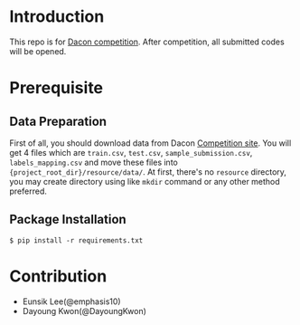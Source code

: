 # Introduction
This repo is for [Dacon competition](https://dacon.io/competitions/official/235744/overview/description). After competition, all submitted codes will be opened.

# Prerequisite

## Data Preparation
First of all, you should download data from Dacon [Competition site](https://dacon.io/competitions/official/235744/data). You will get 4 files which are `train.csv`, `test.csv`, `sample_submission.csv`, `labels_mapping.csv` and move these files into `{project_root_dir}/resource/data/`. At first, there's no `resource` directory, you may create directory using like `mkdir` command or any other method preferred.

## Package Installation
```shell
$ pip install -r requirements.txt
```

# Contribution
- Eunsik Lee(@emphasis10)
- Dayoung Kwon(@DayoungKwon)
